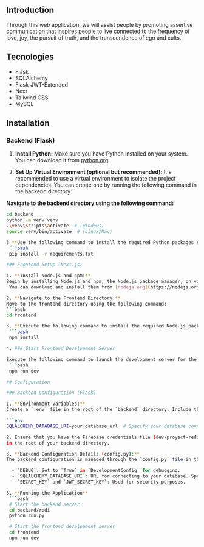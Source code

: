 ## Introduction
Through this web application, we will assist people by promoting assertive communication that inspires
people to live connected to the frequency of love, joy, the pursuit of truth, and the transcendence of ego and cults.
## Tecnologies
- Flask
- SQLAlchemy
- Flask-JWT-Extended 
- Next
- Tailwind CSS
- MySQL

## Installation

### Backend (Flask)

1. **Install Python:**
   Make sure you have Python installed on your system. You can download it from [python.org](https://www.python.org/downloads/).

2. **Set Up Virtual Environment (optional but recommended):**
   It's recommended to use a virtual environment to isolate the project dependencies.
   You can create one by running the following command in the backend directory:

  **Navigate to the backend directory using the following command:**
   ```bash
   cd backend
   python -m venv venv
   .\venv\Scripts\activate  # (Windows)
   source venv/bin/activate  # (Linux/Mac)

3 **Use the following command to install the required Python packages specified in the `requirements.txt` file:**
    ```bash
    pip install -r requirements.txt

### Frontend Setup (Next.js)

1. **Install Node.js and npm:**
   Begin by installing Node.js and npm, the Node.js package manager, on your system.
    You can download and install them from [nodejs.org](https://nodejs.org/).

2. **Navigate to the Frontend Directory:**
   Move to the frontend directory using the following command:
  ```bash
   cd frontend

3. **Execute the following command to install the required Node.js packages and dependencies for the frontend:**
    ```bash
    npm install

4. ### Start Frontend Development Server

Execute the following command to launch the development server for the frontend:
    ```bash
    npm run dev

## Configuration

### Backend Configuration (Flask)

1. **Environment Variables:**
   Create a `.env` file in the root of the `backend` directory. Include the following environment variables:

   ```env
   SQLALCHEMY_DATABASE_URI=your_database_url  # Specify your database connection URL

2. Ensure that you have the Firebase credentials file (dev-proyect-redi-firebase-adminsdk-fu8it-8ae628d9ad.json)
   in the root of your backend directory.

3. **Backend Configuration Details (config.py):**
   The backend configuration is managed through the `config.py` file in the `backend` directory. Below is a summary of key configurations:

     - `DEBUG`: Set to `True` in `DevelopmentConfig` for debugging.
     - `SQLALCHEMY_DATABASE_URI`: URL for connecting to your database. Specified in the `.env` file.
     - `SECRET_KEY` and `JWT_SECRET_KEY`: Used for security purposes.

3. **Running the Application**
    ```bash
    # Start the backend server
    cd backend/redi
    python run.py

    # Start the frontend development server
    cd frontend
    npm run dev
